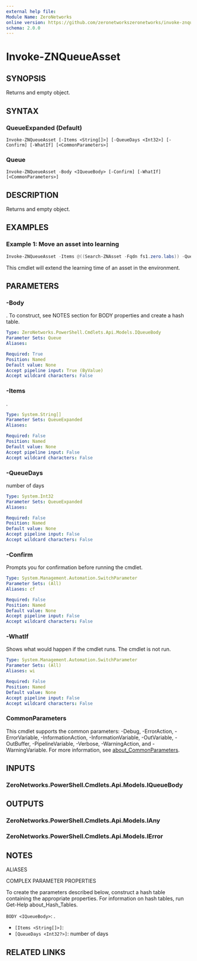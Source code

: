 ```yaml
---
external help file:
Module Name: ZeroNetworks
online version: https://github.com/zeronetworkszeronetworks/invoke-znqueueasset
schema: 2.0.0
---
```


# Invoke-ZNQueueAsset

## SYNOPSIS
Returns and empty object.

## SYNTAX

### QueueExpanded (Default)
```
Invoke-ZNQueueAsset [-Items <String[]>] [-QueueDays <Int32>] [-Confirm] [-WhatIf] [<CommonParameters>]
```

### Queue
```
Invoke-ZNQueueAsset -Body <IQueueBody> [-Confirm] [-WhatIf] [<CommonParameters>]
```

## DESCRIPTION
Returns and empty object.

## EXAMPLES

### Example 1: Move an asset into learning
```powershell
Invoke-ZNQueueAsset -Items @((Search-ZNAsset -Fqdn fs1.zero.labs)) -QueueDays 14
```

This cmdlet will extend the learning time of an asset in the environment.

## PARAMETERS

### -Body
.
To construct, see NOTES section for BODY properties and create a hash table.

```yaml
Type: ZeroNetworks.PowerShell.Cmdlets.Api.Models.IQueueBody
Parameter Sets: Queue
Aliases:

Required: True
Position: Named
Default value: None
Accept pipeline input: True (ByValue)
Accept wildcard characters: False
```

### -Items
.

```yaml
Type: System.String[]
Parameter Sets: QueueExpanded
Aliases:

Required: False
Position: Named
Default value: None
Accept pipeline input: False
Accept wildcard characters: False
```

### -QueueDays
number of days

```yaml
Type: System.Int32
Parameter Sets: QueueExpanded
Aliases:

Required: False
Position: Named
Default value: None
Accept pipeline input: False
Accept wildcard characters: False
```

### -Confirm
Prompts you for confirmation before running the cmdlet.

```yaml
Type: System.Management.Automation.SwitchParameter
Parameter Sets: (All)
Aliases: cf

Required: False
Position: Named
Default value: None
Accept pipeline input: False
Accept wildcard characters: False
```

### -WhatIf
Shows what would happen if the cmdlet runs.
The cmdlet is not run.

```yaml
Type: System.Management.Automation.SwitchParameter
Parameter Sets: (All)
Aliases: wi

Required: False
Position: Named
Default value: None
Accept pipeline input: False
Accept wildcard characters: False
```

### CommonParameters
This cmdlet supports the common parameters: -Debug, -ErrorAction, -ErrorVariable, -InformationAction, -InformationVariable, -OutVariable, -OutBuffer, -PipelineVariable, -Verbose, -WarningAction, and -WarningVariable. For more information, see [about_CommonParameters](http://go.microsoft.com/fwlink/?LinkID=113216).

## INPUTS

### ZeroNetworks.PowerShell.Cmdlets.Api.Models.IQueueBody

## OUTPUTS

### ZeroNetworks.PowerShell.Cmdlets.Api.Models.IAny

### ZeroNetworks.PowerShell.Cmdlets.Api.Models.IError

## NOTES

ALIASES

COMPLEX PARAMETER PROPERTIES

To create the parameters described below, construct a hash table containing the appropriate properties. For information on hash tables, run Get-Help about_Hash_Tables.


`BODY <IQueueBody>`: .
  - `[Items <String[]>]`: 
  - `[QueueDays <Int32?>]`: number of days

## RELATED LINKS

